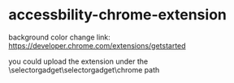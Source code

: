 # accessbility-chrome-extension

background color change link:
https://developer.chrome.com/extensions/getstarted

you could upload the extension under the \selectorgadget\selectorgadget\chrome path

